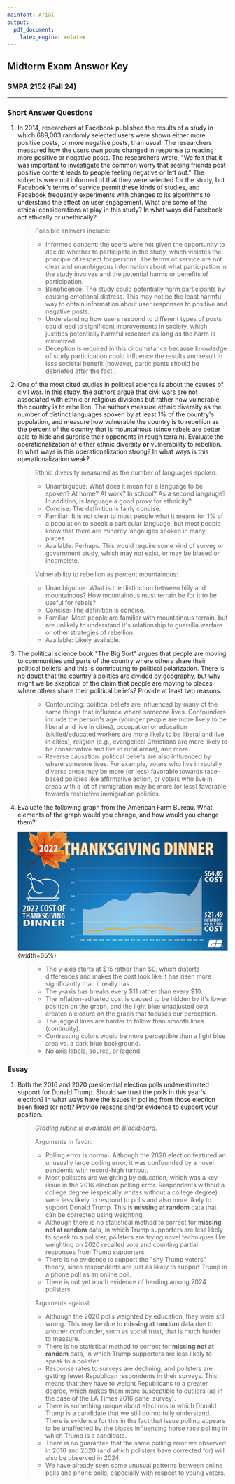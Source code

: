 ```yaml
---
mainfont: Arial
output:
  pdf_document: 
    latex_engine: xelatex
---
```


## Midterm Exam Answer Key
### SMPA 2152 (Fall 24)

***

### Short Answer Questions

1. In 2014, researchers at Facebook published the results of a study in which 689,003 randomly selected users were shown either more positive posts, or more negative posts, than usual. The researchers measured how the users own posts changed in response to reading more positive or negative posts. The researchers wrote, "We felt that it was important to investigate the common worry that seeing friends post positive content leads to people feeling negative or left out." The subjects were not informed of that they were selected for the study, but Facebook's terms of service permit these kinds of studies, and Facebook frequently experiments with changes to its algorithms to understand the effect on user engagement. What are some of the ethical considerations at play in this study? In what ways did Facebook act ethically or unethically?

    > Possible answers include:
    
    > * Informed consent: the users were not given the opportunity to decide whether to participate in the study, which violates the principle of respect for persons. The terms of service are not clear and unambiguous information about what participation in the study involves and the potential harms or benefits of participation.
    > * Beneficence: The study could potentially harm participants by causing emotional distress. This may not be the least harmful way to obtain information about user responses to positive and negative posts.
    > * Understanding how users respond to different types of posts could lead to significant improvements in society, which justifies potentially harmful research as long as the harm is minimized.
    > * Deception is required in this circumstance because knowledge of study participation could influence the results and result in less societal benefit (however, participants should be debriefed after the fact.)

2. One of the most cited studies in political science is about the causes of civil war. In this study, the authors argue that civil wars are not associated with ethnic or religious divisions but rather how vulnerable the country is to rebellion. The authors measure ethnic diversity as the number of distinct languages spoken by at least 1% of the country's population, and measure how vulnerable the country is to rebellion as the percent of the country that is mountainous (since rebels are better able to hide and surprise their opponents in rough terrain). Evaluate the operationalization of either ethnic diversity **or** vulnerability to rebellion. In what ways is this operationalization strong? In what ways is this operationalization weak?

    > Ethnic diversity measured as the number of languages spoken:
    
    > * Unambiguous: What does it mean for a language to be spoken? At home? At work? In school? As a second langauge? In addition, is language a good proxy for ethnicity?
    > * Concise: The definition is fairly concise.
    > * Familiar: It is not clear to most people what it means for 1% of a population to speak a particular language, but most people know that there are minority langauges spoken in many places.
    > * Available: Perhaps. This would require some kind of survey or government study, which may not exist, or may be biased or incomplete.
    
    > Vulnerability to rebellion as percent mountainous:
    
    > * Unambiguous: What is the distinction between hilly and mountainous? How mountainous must terrain be for it to be useful for rebels?
    > * Concise: The definition is concise.
    > * Familiar: Most people are familiar with mountainous terrain, but are unlikely to understand it's relationship to guerrilla warfare or other strategies of rebellion.
    > * Available: Likely available.

3. The political science book "The Big Sort" argues that people are moving to communities and parts of the country where others share their political beliefs, and this is contributing to political polarization. There is no doubt that the country's politics are divided by geography, but why might we be skeptical of the claim that people are moving to places where others share their political beliefs? Provide at least two reasons.

    > * Confounding: political beliefs are influenced by many of the same things that influence where someone lives. Confounders include the person's age (younger people are more likely to be liberal and live in cities), occupation or education (skilled/educated workers are more likely to be liberal and live in cities), religion (e.g., evangelical Christians are more likely to be conservative and live in rural areas), and more.
    > * Reverse causation: political beliefs are also influenced by where someone lives. For example, voters who live in racially diverse areas may be more (or less) favorable towards race-based policies like affirmative action, or voters who live in areas with a lot of immigration may be more (or less) favorable towards restrictive immigration policies.

4. Evaluate the following graph from the American Farm Bureau. What elements of the graph would you change, and how would you change them?

    ![](2022ThanksgivingAmericanFarmBureau.png){width=65%}
    
    > * The y-axis starts at \$15 rather than \$0, which distorts differences and makes the cost look like it has risen more significantly than it really has.
    > * The y-axis has breaks every \$11 rather than every \$10.
    > * The inflation-adjusted cost is caused to be hidden by it's lower position on the graph, and the light blue unadjusted cost creates a closure on the graph that focuses our perception.
    > * The jagged lines are harder to follow than smooth lines (continuity).
    > * Contrasting colors would be more perceptible than a light blue area vs. a dark blue background.
    > * No axis labels, source, or legend.
    
### Essay

1. Both the 2016 and 2020 presidential election polls underestimated support for Donald Trump. Should we trust the polls in this year's election? In what ways have the issues in polling from those election been fixed (or not)? Provide reasons and/or evidence to support your position.

    > *Grading rubric is available on Blackboard.*

    > Arguments in favor:
    > * Polling error is normal. Although the 2020 election featured an unusually large polling error, it was confounded by a novel pandemic with record-high turnout.
    > * Most pollsters are weighting by education, which was a key issue in the 2016 election polling error. Respondents without a college degree (espeically whites without a college degree) were less likely to respond to polls and also more likely to support Donald Trump. This is **missing at random** data that can be corrected using weighting.
    > * Although there is no statistical method to correct for **missing not at random** data, in which Trump supporters are less likely to speak to a pollster, pollsters are trying novel techniques like weighting on 2020 recalled vote and counting partial responses from Trump supporters.
    > * There is no evidence to support the "shy Trump voters" theory, since respondents are just as likely to support Trump in a phone poll as an online poll.
    > * There is not yet much evidence of herding among 2024 pollsters.
    
    > Arguments against:
    > * Although the 2020 polls weighted by education, they were still wrong. This may be due to **missing at random** data due to another confounder, such as social trust, that is much harder to measure.
    > * There is no statistical method to correct for **missing not at random** data, in which Trump supporters are less likely to speak to a pollster.
    > * Response rates to surveys are declining, and pollsters are getting fewer Republican respondents in their surveys. This means that they have to weight Republicans to a greater degree, which makes them more susceptible to outliers (as in the case of the LA Times 2016 panel survey).
    > * There is something unique about elections in which Donald Trump is a candidate that we still do not fully understand. There is evidence for this in the fact that issue polling appears to be unaffected by the biases influencing horse race polling in which Trump is a candidate.
    > * There is no guarantee that the same polling error we observed in 2016 and 2020 (and which pollsters have corrected for) will also be observed in 2024.
    > * We have already seen some unusual patterns between online polls and phone polls, especially with respect to young voters.